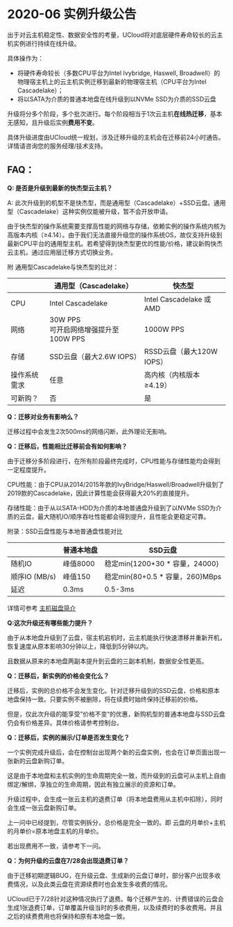 # 2020-06 实例升级公告

出于对云主机稳定性、数据安全性的考量，UCloud将对底层硬件寿命较长的云主机实例进行持续在线升级。

具体操作为：

  - 将硬件寿命较长（多数CPU平台为Intel Ivybridge, Haswell, Broadwell）的物理宿主机上的云主机实例迁移到最新的物理宿主机（CPU平台为Intel Cascadelake）；
  - 将以SATA为介质的普通本地盘在线升级到以NVMe SSD为介质的SSD云盘

升级将分多个阶段，多个批次进行。每个阶段相当于1次云主机**在线热迁移**，基本无感知，且升级后实例**费用不变**。

具体升级进度由UCloud统一规划，涉及迁移升级的主机会在迁移前24小时通告。详情请咨询您的服务经理/技术支持。

## FAQ：

**Q: 是否是升级到最新的快杰型云主机？**

A: 此次升级到的机型不是快杰型，而是通用型（Cascadelake）+SSD云盘。通用型（Cascadelake）这种实例仅能被升级，暂不会开放申请。

由于快杰型的操作系统需要支撑高性能的网络与存储，依赖实例的操作系统内核为高版本内核（≥4.14）。由于我们无法直接升级您的操作系统OS，故仅支持升级到最新CPU平台的通用型主机。若希望得到快杰型更优的性能/价格，建议新购快杰云主机，通过应用层迁移方式切换业务。

附 通用型Cascadelake与快杰型的比对：

| | 通用型（Cascadelake） | 快杰型 | 
| ----------- | -------------------- | ---------------- |
| CPU	| Intel Cascadelake	| Intel Cascadelake 或 AMD |
| 网络 | 30W PPS <br/> 可开启网络增强提升至100W PPS | 1000W PPS|
| 存储 | SSD云盘（最大2.6W IOPS）|	RSSD云盘（最大120W IOPS） |
| 操作系统需求 | 任意 | 高内核（内核版本≥4.19） |
| 可新购？| 否 | 是 |

**Q：迁移对业务有影响么？**

迁移过程中会发生2次500ms的网络闪断，此外理论无影响。

**Q：迁移后，性能相比迁移前会有如何影响？**

由于迁移分多阶段进行，在所有阶段最终完成时，CPU性能与存储性能均会得到一定程度提升。

CPU性能：由于CPU从2014/2015年款的IvyBridge/Haswell/Broadwell升级到了2019款的Cascadelake，因此计算性能会获得最大20%的直接提升。

存储性能：由于从以SATA-HDD为介质的本地普通盘升级到了以NVMe SSD为介质的云盘，最大随机IO/顺序吞吐性能都会得到提升，且性能会更稳定可靠。

附录：SSD云盘性能与本地普通盘性能对比

| | 普通本地盘 | SSD云盘 |
| ----------- | -------------------- | ---------------- |
| 随机IO | 峰值8000 | 稳定min{1200+30 * 容量，24000} |
| 顺序IO (MB/s) |  峰值150 | 稳定min{80+0.5 * 容量，260}MBps
| 延迟 |	0.3ms | 0.5-3ms |

详情可参考 [主机磁盘简介](/uhost/introduction/disk)

**Q:这次升级还有哪些能力提升？**

由于从本地盘升级到了云盘，宿主机宕机时，云主机能执行快速漂移并重新开机，恢复速度从原本影响30分钟以上，降低到5分钟以内。

且数据从原来的本地盘两副本提升到云盘的三副本机制，数据安全性更高。

**Q：迁移后，新实例的价格会变化么？**

迁移后，实例的总价格不会发生变化。针对迁移升级到的SSD云盘，价格和原本地盘保持一致。只要实例不被删除，将在续费时始终保持迁移前的价格。

但是，仅此次升级的能享受”价格不变“的优惠，新购机型的普通本地盘与SSD云盘仍会有价格差异。具体价格请参考控制台。

**Q：迁移后，实例的展示/订单是否发生变化？**

一个实例完成升级后，会在控制台出现两个新的云盘实例，也会在订单页面出现一张新的云盘新购订单。

这是由于本地盘和主机实例的生命周期完全一致，而升级到的云盘可从主机上自由绑定/解绑，享独立的生命周期，因此有独立展示的资源和订单。

升级过程中，会生成一张云主机的退费订单（将本地盘费用从主机中扣除），同时会生成一张云盘新购订单。

上一问中已经提到，尽管实例拆分，总价格是完全一致的。即 云盘的月单价+主机的月单价=原本地盘主机的月单价。

若出现费用不一致，请参考下一问。

**Q：为何升级的云盘在7/28会出现退费订单？**

由于迁移初期逻辑BUG，在升级云盘、生成新的云盘订单时，部分客户出现多收费情况，以及此类云盘在资源续费时也会发生多收费的情况。

UCloud已于7/28针对这种情况执行了退费。每个迁移产生的、计费错误的云盘会生成1张退费订单，订单覆盖升级当时的多收费用，以及续费时的多收费用。并且之后的续费费用也将保持和原有本地盘一致。
